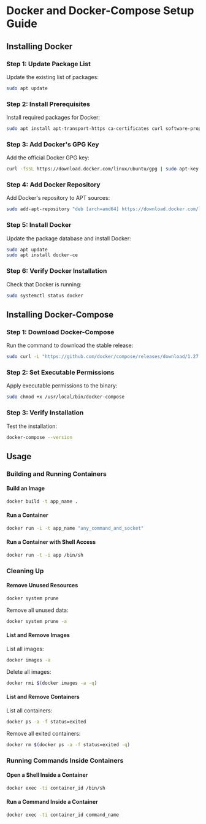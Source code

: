 # Docker and Docker-Compose Setup Guide

## Installing Docker

### Step 1: Update Package List
Update the existing list of packages:
```bash
sudo apt update
```

### Step 2: Install Prerequisites
Install required packages for Docker:
```bash
sudo apt install apt-transport-https ca-certificates curl software-properties-common
```

### Step 3: Add Docker's GPG Key
Add the official Docker GPG key:
```bash
curl -fsSL https://download.docker.com/linux/ubuntu/gpg | sudo apt-key add -
```

### Step 4: Add Docker Repository
Add Docker's repository to APT sources:
```bash
sudo add-apt-repository "deb [arch=amd64] https://download.docker.com/linux/ubuntu focal stable"
```

### Step 5: Install Docker
Update the package database and install Docker:
```bash
sudo apt update
sudo apt install docker-ce
```

### Step 6: Verify Docker Installation
Check that Docker is running:
```bash
sudo systemctl status docker
```

## Installing Docker-Compose

### Step 1: Download Docker-Compose
Run the command to download the stable release:
```bash
sudo curl -L "https://github.com/docker/compose/releases/download/1.27.4/docker-compose-$(uname -s)-$(uname -m)" -o /usr/local/bin/docker-compose
```

### Step 2: Set Executable Permissions
Apply executable permissions to the binary:
```bash
sudo chmod +x /usr/local/bin/docker-compose
```

### Step 3: Verify Installation
Test the installation:
```bash
docker-compose --version
```

## Usage

### Building and Running Containers

#### Build an Image
```bash
docker build -t app_name .
```

#### Run a Container
```bash
docker run -i -t app_name "any_command_and_socket"
```

#### Run a Container with Shell Access
```bash
docker run -t -i app /bin/sh
```

### Cleaning Up

#### Remove Unused Resources
```bash
docker system prune
```
Remove all unused data:
```bash
docker system prune -a
```

#### List and Remove Images
List all images:
```bash
docker images -a
```
Delete all images:
```bash
docker rmi $(docker images -a -q)
```

#### List and Remove Containers
List all containers:
```bash
docker ps -a -f status=exited
```
Remove all exited containers:
```bash
docker rm $(docker ps -a -f status=exited -q)
```

### Running Commands Inside Containers

#### Open a Shell Inside a Container
```bash
docker exec -ti container_id /bin/sh
```

#### Run a Command Inside a Container
```bash
docker exec -ti container_id command_name
```
